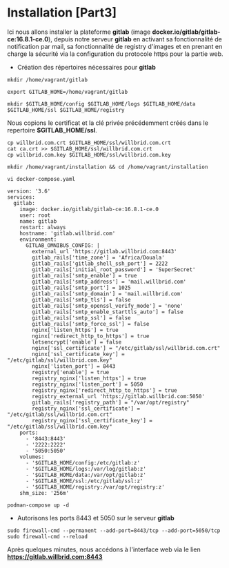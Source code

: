 # Installation [Part3]

Ici nous allons installer la plateforme **gitlab** (image **docker.io/gitlab/gitlab-ce:16.8.1-ce.0**), depuis notre serveur **gitlab** en activant sa fonctionnalité de notification par mail, sa fonctionnalité de registry d'images et en prenant en charge la sécurité via la configuration du protocole https pour la partie web.

- Création des répertoires nécessaires pour **gitlab**

```
mkdir /home/vagrant/gitlab
```

```
export GITLAB_HOME=/home/vagrant/gitlab
```

```
mkdir $GITLAB_HOME/config $GITLAB_HOME/logs $GITLAB_HOME/data $GITLAB_HOME/ssl $GITLAB_HOME/registry
```

Nous copions le certificat et la clé privée précédemment créés dans le repertoire **$GITLAB_HOME/ssl**.

```
cp willbrid.com.crt $GITLAB_HOME/ssl/willbrid.com.crt
cat ca.crt >> $GITLAB_HOME/ssl/willbrid.com.crt
cp willbrid.com.key $GITLAB_HOME/ssl/willbrid.com.key
```

```
mkdir /home/vagrant/installation && cd /home/vagrant/installation
```

```
vi docker-compose.yaml
```

```
version: '3.6'
services:
  gitlab:
    image: docker.io/gitlab/gitlab-ce:16.8.1-ce.0
    user: root
    name: gitlab
    restart: always
    hostname: 'gitlab.willbrid.com'
    environment:
      GITLAB_OMNIBUS_CONFIG: |
        external_url 'https://gitlab.willbrid.com:8443'
        gitlab_rails['time_zone'] = 'Africa/Douala'
        gitlab_rails['gitlab_shell_ssh_port'] = 2222
        gitlab_rails['initial_root_password'] = 'SuperSecret'
        gitlab_rails['smtp_enable'] = true
        gitlab_rails['smtp_address'] = 'mail.willbrid.com'
        gitlab_rails['smtp_port'] = 1025
        gitlab_rails['smtp_domain'] = 'mail.willbrid.com'
        gitlab_rails['smtp_tls'] = false
        gitlab_rails['smtp_openssl_verify_mode'] = 'none'
        gitlab_rails['smtp_enable_starttls_auto'] = false
        gitlab_rails['smtp_ssl'] = false
        gitlab_rails['smtp_force_ssl'] = false
        nginx['listen_https'] = true
        nginx['redirect_http_to_https'] = true
        letsencrypt['enable'] = false
        nginx['ssl_certificate'] = "/etc/gitlab/ssl/willbrid.com.crt"
        nginx['ssl_certificate_key'] = "/etc/gitlab/ssl/willbrid.com.key"
        nginx['listen_port'] = 8443
        registry['enable'] = true
        registry_nginx['listen_https'] = true
        registry_nginx['listen_port'] = 5050
        registry_nginx['redirect_http_to_https'] = true
        registry_external_url 'https://gitlab.willbrid.com:5050'
        gitlab_rails['registry_path'] = "/var/opt/registry"
        registry_nginx['ssl_certificate'] = "/etc/gitlab/ssl/willbrid.com.crt"
        registry_nginx['ssl_certificate_key'] = "/etc/gitlab/ssl/willbrid.com.key"
    ports:
      - '8443:8443'
      - '2222:2222'
      - '5050:5050'
    volumes:
      - '$GITLAB_HOME/config:/etc/gitlab:z'
      - '$GITLAB_HOME/logs:/var/log/gitlab:z'
      - '$GITLAB_HOME/data:/var/opt/gitlab:z'
      - '$GITLAB_HOME/ssl:/etc/gitlab/ssl:z'
      - '$GITLAB_HOME/registry:/var/opt/registry:z'
    shm_size: '256m'
```

```
podman-compose up -d
```

- Autorisons les ports 8443 et 5050 sur le serveur **gitlab**

```
sudo firewall-cmd --permanent --add-port=8443/tcp --add-port=5050/tcp
sudo firewall-cmd --reload
```

Après quelques minutes, nous accédons à l'interface web via le lien **https://gitlab.willbrid.com:8443**